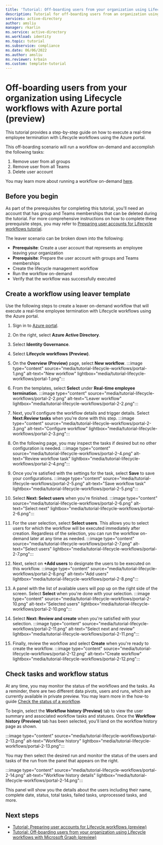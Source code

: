 ```yaml
---
title: 'Tutorial: Off-boarding users from your organization using Lifecycle workflows with Azure portal (preview)'
description: Tutorial for off-boarding users from an organization using Lifecycle workflows with Azure portal (preview).
services: active-directory
author: amsliu
manager: rkarlin
ms.service: active-directory
ms.workload: identity
ms.topic: tutorial
ms.subservice: compliance
ms.date: 06/06/2022
ms.author: amsliu
ms.reviewer: krbain
ms.custom: template-tutorial
---
```


# Off-boarding users from your organization using Lifecycle workflows with Azure portal (preview)

This tutorial provides a step-by-step guide on how to execute a real-time employee termination with Lifecycle workflows using the Azure portal.

This off-boarding scenario will run a workflow on-demand and accomplish the following tasks:
 
1. Remove user from all groups
2. Remove user from all Teams
3. Delete user account

You may learn more about running a workflow on-demand [here](on-demand-workflow.md).

## Before you begin

As part of the prerequisites for completing this tutorial, you'll need an account that has group and Teams memberships that can be deleted during the tutorial. For more comprehensive instructions on how to complete these prerequisite steps, you may refer to [Preparing user accounts for Lifecycle workflows tutorial](tutorial-prepare-azuread-user-accounts.md).

The leaver scenario can be broken down into the following:

  - **Prerequisite**: Create a user account that represents an employee leaving your organization
  - **Prerequisite**: Prepare the user account with groups and Teams memberships
  - Create the lifecycle management workflow
  - Run the workflow on-demand
  - Verify that the workflow was successfully executed

## Create a workflow using leaver template
Use the following steps to create a leaver on-demand workflow that will execute a real-time employee termination with Lifecycle workflows using the Azure portal.

 1.  Sign in to [Azure portal](https://portal.azure.com).
 2.  On the right, select **Azure Active Directory**.
 3.  Select **Identity Governance**.
 4.  Select **Lifecycle workflows (Preview)**.
 5.  On the **Overview (Preview)** page, select **New workflow**. 
   :::image type="content" source="media/tutorial-lifecycle-workflows/portal-1.png" alt-text="New workflow" lightbox="media/tutorial-lifecycle-workflows/portal-1.png":::

 6. From the templates, select **Select** under **Real-time employee termination**.
   :::image type="content" source="media/tutorial-lifecycle-workflows/portal-2-2.png" alt-text="Leaver workflow" lightbox="media/tutorial-lifecycle-workflows/portal-2-2.png":::

 7. Next, you'll configure the workflow details and trigger details. Select **Next:Review tasks** when you're done with this step. 
   :::image type="content" source="media/tutorial-lifecycle-workflows/portal-2-3.png" alt-text="Configure workflow" lightbox="media/tutorial-lifecycle-workflows/portal-2-3.png":::
 
 8. On the following page, you may inspect the tasks if desired but no other configuration is needed.
   :::image type="content" source="media/tutorial-lifecycle-workflows/portal-2-4.png" alt-text="Review workflow task" lightbox="media/tutorial-lifecycle-workflows/portal-2-4.png":::

 9. Once you're satisfied with the settings for the task, select **Save** to save your configurations.
   :::image type="content" source="media/tutorial-lifecycle-workflows/portal-2-5.png" alt-text="Save workflow task" lightbox="media/tutorial-lifecycle-workflows/portal-2-5.png":::

 10. Select **Next: Select users** when you're finished.
   :::image type="content" source="media/tutorial-lifecycle-workflows/portal-2-6.png" alt-text="Select next" lightbox="media/tutorial-lifecycle-workflows/portal-2-6.png":::

 11. For the user selection, select **Select users**. This allows you to select users for which the workflow will be executed immediately after creation. Regardless of the selection, you can run the workflow on-demand later at any time as needed.
   :::image type="content" source="media/tutorial-lifecycle-workflows/portal-2-7.png" alt-text="Select users" lightbox="media/tutorial-lifecycle-workflows/portal-2-7.png":::
 
 12. Next, select on **+Add users** to designate the users to be executed on this workflow.
   :::image type="content" source="media/tutorial-lifecycle-workflows/portal-2-8.png" alt-text="Add users" lightbox="media/tutorial-lifecycle-workflows/portal-2-8.png":::
 
 13. A panel with the list of available users will pop up on the right side of the screen. Select **Select** when you're done with your selection.
   :::image type="content" source="media/tutorial-lifecycle-workflows/portal-2-10.png" alt-text="Selected users" lightbox="media/tutorial-lifecycle-workflows/portal-2-10.png":::

 14. Select **Next: Review and create** when you're satisfied with your selection.
   :::image type="content" source="media/tutorial-lifecycle-workflows/portal-2-11.png" alt-text="Select next and review" lightbox="media/tutorial-lifecycle-workflows/portal-2-11.png":::

 15. Finally, review the workflow and select **Create** when you're ready to create the workflow.
   :::image type="content" source="media/tutorial-lifecycle-workflows/portal-2-12.png" alt-text="Create workflow" lightbox="media/tutorial-lifecycle-workflows/portal-2-12.png":::

## Check tasks and workflow status

At any time, you may monitor the status of the workflows and the tasks. As a reminder, there are two different data pivots, users and runs, which are currently available in private preview. You may learn more in the how-to guide [Check the status of a workflow](check-status-workflow.md).

To begin, select the **Workflow history (Preview)** tab to view the user summary and associated workflow tasks and statuses. Once the **Workflow history (Preview)** tab has been selected, you'll land on the workflow history page as shown.

  :::image type="content" source="media/tutorial-lifecycle-workflows/portal-2-13.png" alt-text="Workflow history" lightbox="media/tutorial-lifecycle-workflows/portal-2-13.png":::

You may then select the desired run and monitor the status of the users and tasks of the run from the panel that appears on the right.

 :::image type="content" source="media/tutorial-lifecycle-workflows/portal-2-14.png" alt-text="Workflow history details" lightbox="media/tutorial-lifecycle-workflows/portal-2-14.png":::

This panel will show you the details about the users including their name, complete date, status, total tasks, failed tasks, unprocessed tasks, and more.

## Next steps
- [Tutorial: Preparing user accounts for Lifecycle workflows (preview)](tutorial-prepare-azuread-user-accounts.md)
- [Tutorial: Off-boarding users from your organization using Lifecycle workflows with Microsoft Graph (preview)](tutorial-offboard-custom-workflow-graph.md)